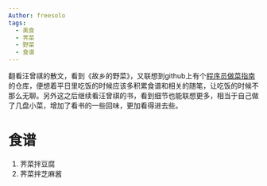 ```yaml
---
Author: freesolo
tags:
  - 美食
  - 荠菜
  - 野菜
  - 食谱
---
```

翻看汪曾祺的散文，看到《故乡的野菜》，又联想到github上有个[程序员做菜指南](https://github.com/Anduin2017/HowToCook)的仓库，便想着平日里吃饭的时候应该多积累食谱和相关的随笔，让吃饭的时候不那么无聊。另外这之后继续看汪曾祺的书，看到细节也能联想更多，相当于自己做了几盘小菜，增加了看书的一些回味，更加看得进去些。

# 食谱

1. 荠菜拌豆腐
2. 荠菜拌芝麻酱